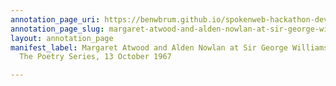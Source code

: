 ```yaml
---
annotation_page_uri: https://benwbrum.github.io/spokenweb-hackathon-development-noterms/annotations/margaret-atwood-and-alden-nowlan-at-sir-george-williams-university-the-poetry-series-13-october-1967-canvas-1-audience.json
annotation_page_slug: margaret-atwood-and-alden-nowlan-at-sir-george-williams-university-the-poetry-series-13-october-1967-canvas-1-audience
layout: annotation_page
manifest_label: Margaret Atwood and Alden Nowlan at Sir George Williams University,
  The Poetry Series, 13 October 1967

---
```

